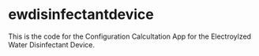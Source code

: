 # ewdisinfectantdevice

This is the code for the Configuration Calcultation App for the Electroylzed Water Disinfectant Device.
